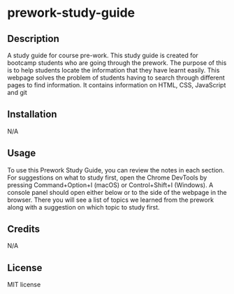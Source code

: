 # prework-study-guide
## Description
A study guide for course pre-work.
This study guide is created for bootcamp students who are going through the prework. 
The purpose of this is to help students locate the information that they have learnt easily.
This webpage solves the problem of students having to search through different pages to find information.
It contains information on HTML, CSS, JavaScript and git

## Installation

N/A

## Usage

To use this Prework Study Guide, you can review the notes in each section.
 For suggestions on what to study first, open the Chrome DevTools by pressing Command+Option+I (macOS) or Control+Shift+I (Windows). A console panel should open either below or to the side of the webpage in the browser. There you will see a list of topics we learned from the prework along with a suggestion on which topic to study first.

## Credits

N/A

## License

MIT license
